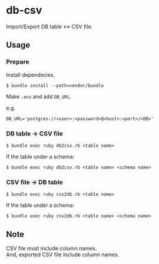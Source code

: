 # db-csv

Import/Export DB table <-> CSV file.

## Usage

### Prepare

Install dependecies.

```
$ bundle install --path=vendor/bundle
```

Make `.env` and add `DB_URL`.

e.g.

```
DB_URL='postgres://<user>:<password>@<host>:<port>/<DB>'
```

### DB table -> CSV file

```
$ bundle exec ruby db2csv.rb <table name>
```

If the table under a schema:

```
$ bundle exec ruby db2csv.rb <table name> <schema name>
```

### CSV file -> DB table

```
$ bundle exec ruby csv2db.rb <table name>
```

If the table under a schema:

```
$ bundle exec ruby csv2db.rb <table name> <schema name>
```

## Note

CSV file must include column names.  
And, exported CSV file include column names.
